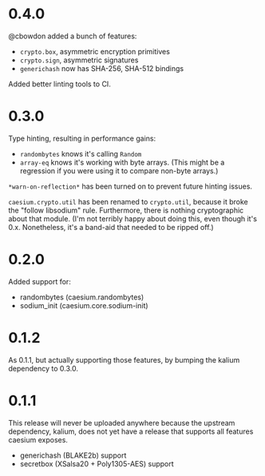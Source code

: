 # 0.4.0

@cbowdon added a bunch of features:

- `crypto.box`, asymmetric encryption primitives
- `crypto.sign`, asymmetric signatures
- `generichash` now has SHA-256, SHA-512 bindings

Added better linting tools to CI.

# 0.3.0

Type hinting, resulting in performance gains:

- `randombytes` knows it's calling `Random`
- `array-eq` knows it's working with byte arrays. (This might be a
  regression if you were using it to compare non-byte arrays.)

`*warn-on-reflection*` has been turned on to prevent future hinting
issues.

`caesium.crypto.util` has been renamed to `crypto.util`, because it
broke the "follow libsodium" rule. Furthermore, there is nothing
cryptographic about that module. (I'm not terribly happy about doing
this, even though it's 0.x. Nonetheless, it's a band-aid that needed
to be ripped off.)

# 0.2.0

Added support for:

- randombytes (caesium.randombytes)
- sodium_init (caesium.core.sodium-init)

# 0.1.2

As 0.1.1, but actually supporting those features, by bumping the
kalium dependency to 0.3.0.

# 0.1.1

This release will never be uploaded anywhere because the upstream
dependency, kalium, does not yet have a release that supports all
features caesium exposes.

- generichash (BLAKE2b) support
- secretbox (XSalsa20 + Poly1305-AES) support
